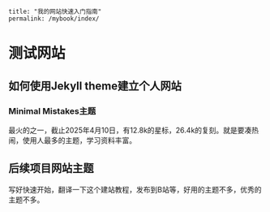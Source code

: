 ```
title: "我的网站快速入门指南"
permalink: /mybook/index/
```

# 测试网站

## 如何使用Jekyll theme建立个人网站

### Minimal Mistakes主题

最火的之一，截止2025年4月10日，有12.8k的星标，26.4k的复刻。就是要凑热闹，使用人最多的主题，学习资料丰富。



## 后续项目网站主题

写好快速开始，翻译一下这个建站教程，发布到B站等，好用的主题不多，优秀的主题不多。
